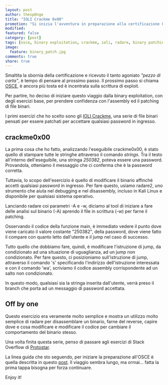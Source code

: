 ```yaml
---
layout: post
author: thesp0nge
title: "IOLI Crackme 0x00"
promotion: "Si inizia l'avventura in preparazione alla certificazione OSCE, con questi semplici esercizi introduttori al binary patching"
modified:
featured: false
category: [post]
tags: [osce, binary exploitation, crackme, ioli, radare, binary patching]
image:
  feature: binary_patch.jpg
comments: true
share: true
---
```


Smaltita la sbornia della certificazione e ricevuto il tanto agoniato _"pezzo
di carta"_, è tempo di pensare al prossimo passo. Il prossimo passo si chiama
[OSCE](https://www.offensive-security.com/information-security-certifications/osce-offensive-security-certified-expert/),
è ancora più tosta ed è incentrata sulla scrittura di exploit.

Per partire, ho deciso di iniziare questo viaggio dalla binary exploitation,
con degli esercizi base, per prendere confidenza con l'assembly ed il patching
di file binari.

I primi esercizi che ho scelto sono gli [IOLI
Crackme](https://github.com/Maijin/Workshop2015/tree/master/IOLI-crackme), una
serie di file binari pensati per essere patchati per accettare qualsiasi
password in ingresso.

## crackme0x00

La prima cosa che ho fatto, analizzando l'eseguibile crackme0x00, è stato
quello di stampare tutte le stringhe attraverso il comando _strings_. Tra il
testo all'interno dell'eseguibile, una stringa _250382_, poteva essere una
password. Provandola, otteniamo il messaggio che ci conferma che è la password
corretta.

<!-- {% asciicast 165681 %} -->

Tuttavia, lo scopo dell'esercizio è quello di modificare il binario affinché
accetti qualsiasi password in ingresso. Per fare questo, usiamo radare2, uno
strumento che aiuta nel debugging e nel disassembly, incluso in Kali Linux e
disponibile per qualsiasi sistema operativo.

Lanciando radare coi parametri -A e -w, diciamo al tool di iniziare a fare
delle analisi sul binario (-A) aprendo il file in scrittura (-w) per farne il
patching.

Osservando il codice della funzione main, è immediato vedere il punto dove
viene caricato il valore costante "250382", della password, dove viene fatto il
compare con quanto letto dall'utente e il jump nel caso di successo.

Tutto quello che dobbiamo fare, quindi, è modificare l'istruzione di jump, da
condizionato ad una situazione di uguaglianza, ad un jump non condizionato. Per
fare questo, ci posizioniamo sull'istruzione di jump, attraverso il comando 's'
specificando l'indirizzo dell'istruzione interessata e con il comando 'wa',
scriviamo il codice assembly corrispondente ad un salto non condizionato.

In questo modo, qualsiasi sia la stringa inserita dall'utente, verrà preso il
branch che porta ad un messaggio di password accettata.

<!-- {% asciicast 165683 %} -->

## Off by one

Questo esercizio era veramente molto semplice e mostra un utilizzo molto
semplice di radare per disassemblare un binario, farne del reverse, capire dove
e cosa modificare e modificare il codice per cambiare il comportamento del
binario stesso.

Una volta finita questa serie, penso di passare agli esercizi di Stack Overflow
di [Protostar](https://exploit-exercises.com/protostar/).

La linea guida che sto seguendo, per iniziare la preparazione all'OSCE è quella
descritta in questo [post](https://tulpa-security.com/2017/07/18/288/). Il
viaggio sembra lungo, ma ormai... fatta la prima tappa bisogna per forza
continuare.

Enjoy it!
